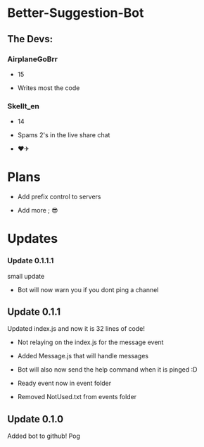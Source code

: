 # Better-Suggestion-Bot

## The Devs:

### AirplaneGoBrr

- 15

- Writes most the code

### Skellt_en

- 14

- Spams 2's in the live share chat 

- ♥✈




# Plans

- Add prefix control to servers

- Add more ; 😎

# Updates


### Update 0.1.1.1

small update

- Bot will now warn you if you dont ping a channel

## Update 0.1.1

Updated index.js and now it is 32 lines of code!


- Not relaying on the index.js for the message event

- Added Message.js that will handle messages

- Bot will also now send the help command when it is pinged :D

- Ready event now in event folder

- Removed NotUsed.txt from events folder

## Update 0.1.0

Added bot to github! Pog